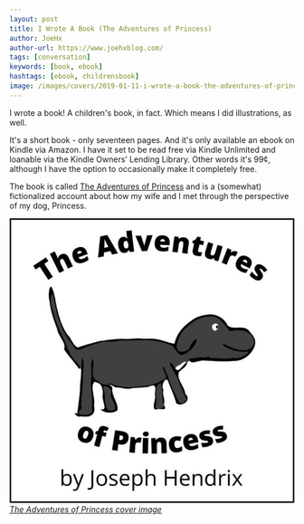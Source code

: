```yaml
---
layout: post
title: I Wrote A Book (The Adventures of Princess)
author: JoeHx
author-url: https://www.joehxblog.com/
tags: [conversation]
keywords: [book, ebook]
hashtags: [ebook, childrensbook]
image: /images/covers/2019-01-11-i-wrote-a-book-the-adventures-of-princess.jpg
---
```


I wrote a book! A children's book, in fact. Which means I did illustrations, as well.

It's a short book - only seventeen pages. And it's only available an ebook on Kindle via Amazon. I have it set to be read free via Kindle Unlimited and loanable via the Kindle Owners’ Lending Library. Other words it's 99&cent;, although I have the option to occasionally make it completely free.

The book is called [The Adventures of Princess](https://www.amazon.com/dp/B07M68STB4/?tag=puppysnuggles-20) and is a (somewhat) fictionalized account about how my wife and I met through the perspective of my dog, Princess.

[![The Adventures of Princess cover image](/images/the-adventures-of-princess-cover.jpg)
*The Adventures of Princess cover image*](https://www.amazon.com/dp/B07M68STB4/?tag=puppysnuggles-20)

